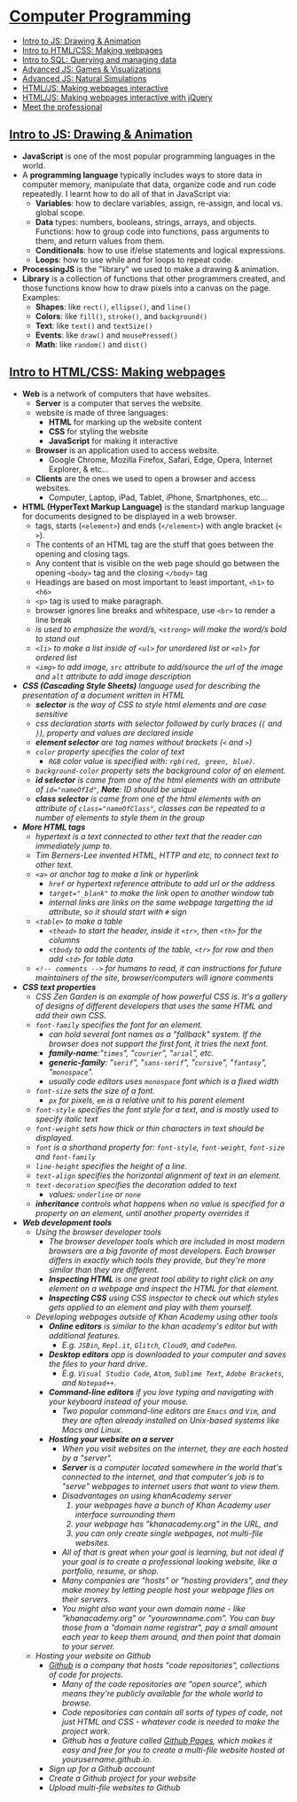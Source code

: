 # [Computer Programming](https://www.khanacademy.org/computing/computer-programming) <!-- omit in toc -->

- [Intro to JS: Drawing & Animation](#intro-to-js-drawing--animation)
- [Intro to HTML/CSS: Making webpages](#intro-to-htmlcss-making-webpages)
- [Intro to SQL: Querying and managing data](#intro-to-sql-querying-and-managing-data)
- [Advanced JS: Games & Visualizations](#advanced-js-games--visualizations)
- [Advanced JS: Natural Simulations](#advanced-js-natural-simulations)
- [HTML/JS: Making webpages interactive](#htmljs-making-webpages-interactive)
- [HTML/JS: Making webpages interactive with jQuery](#htmljs-making-webpages-interactive-with-jquery)
- [Meet the professional](#meet-the-professional)


## [Intro to JS: Drawing & Animation](https://www.khanacademy.org/computing/computer-programming/programming)

- **JavaScript** is one of the most popular programming languages in the world.
- A **programming language** typically includes ways to store data in computer memory, manipulate that data, organize code and run code repeatedly. I learnt how to do all of that in JavaScript via:
  - **Variables**: how to declare variables, assign, re-assign, and local vs. global scope.
  - **Data** types: numbers, booleans, strings, arrays, and objects.
  Functions: how to group code into functions, pass arguments to them, and return values from them.
  - **Conditionals**: how to use if/else statements and logical expressions.
  - **Loops**: how to use while and for loops to repeat code.
- **ProcessingJS** is the "library" we used to make a drawing & animation.
- **Library** is a collection of functions that other programmers created, and those functions know how to draw pixels into a canvas on the page. Examples:
  - **Shapes**: like `rect()`, `ellipse()`, and `line()`
  - **Colors**: like `fill()`, `stroke()`, and `background()`
  - **Text**: like `text()` and `textSize()`
  - **Events**: like `draw()` and `mousePressed()`
  - **Math**: like `random()` and `dist()`


## [Intro to HTML/CSS: Making webpages](https://www.khanacademy.org/computing/computer-programming/html-css)

- **Web** is a network of computers that have websites. 
  - **Server** is a computer that serves the website.
  - website is made of three languages:
    - **HTML** for marking up the website content
    - **CSS** for styling the website
    - **JavaScript** for making it interactive
  - **Browser** is an application used to access website.
    - Google Chrome, Mozilla Firefox, Safari, Edge, Opera, Internet Explorer, & etc...
  - **Clients** are the ones we used to open a browser and access websites.
    - Computer, Laptop, iPad, Tablet, iPhone, Smartphones, etc...
- **HTML (HyperText Markup Language)** is the standard markup language for documents designed to be displayed in a web browser.
  -  tags, starts (`<element>`) and ends (`</element>`) with angle bracket (`< >`).
  - The contents of an HTML tag are the stuff that goes between the opening and closing tags.
  - Any content that is visible on the web page should go between the opening `<body>` tag and the closing `</body>` tag
  - Headings are based on most important to least important, `<h1>` to `<h6>`
  - `<p>` tag is used to make paragraph.
  - browser ignores line breaks and whitespace, use `<br>` to render a line break
  - <em> is used to emphasize the word/s, `<strong>` will make the word/s bold to stand out
  - `<li>` to make a list inside of `<ul>` for unordered list or `<ol>` for ordered list
  - `<img>` to add image, `src` attribute to add/source the url of the image and `alt` attribute to add image description
- **CSS (Cascading Style Sheets)** language used for describing the presentation of a document written in HTML
  - **selector** is the way of CSS to style html elements and are case sensitive
  - css declaration starts with selector followed by curly braces (`{` and `}`), property and values are declared inside
  - **element selector** are tag names without brackets (`<` and `>`)
  - `color` property specifies the color of text
    - `RGB` color value is specified with: `rgb(red, green, blue)`.
  - `background-color` property sets the background color of an element.
  - **id selector** is came from one of the html elements with an attribute of `id="nameOfId"`, **Note**: ID should be unique
  - **class selector** is came from one of the html elements with an attribute of `class="nameOfClass"`, classes can be repeated to a number of elements to style them in the group
- **More HTML tags**
  - hypertext is a text connected to other text that the reader can immediately jump to.
  - Tim Berners-Lee invented HTML, HTTP and etc, to connect text to other text.
  - `<a>` or anchor tag to make a link or hyperlink
    - `href` or hypertext reference attribute to add url or the address
    - `target="_blank"` to make the link open to another window tab
    - internal links are links on the same webpage targetting the id attribute, so it should start with `#` sign
  - `<table>` to make a table
    - `<thead>` to start the header, inside it `<tr>`, then `<th>` for the columns
    - `<tbody` to add the contents of the table, `<tr>` for row and then add `<td>` for table data
  - `<!-- comments -->` for humans to read, it can instructions for future maintainers of the site, browser/computers will ignore comments
- **CSS text properties**
  - CSS Zen Garden is an example of how powerful CSS is. It's a gallery of designs of different developers that uses the same HTML and add their own CSS.
  - `font-family` specifies the font for an element.
    - can hold several font names as a "fallback" system. If the browser does not support the first font, it tries the next font.
    - **family-name**:"`times`", "`courier`", "`arial`", etc.
    - **generic-family**: "`serif`", "`sans-serif`", "`cursive`", "`fantasy`", "`monospace`".
    - usually code editors uses `monospace` font which is a fixed width
  - `font-size` sets the size of a font.
    - `px` for pixels, `em` is a relative unit to his parent element
  - `font-style` specifies the font style for a text, and is mostly used to specify italic text
  - `font-weight` sets how thick or thin characters in text should be displayed.
  - `font` is a shorthand property for: `font-style`, `font-weight`, `font-size` and `font-family`
  - `line-height` specifies the height of a line.
  - `text-align` specifies the horizontal alignment of text in an element.
  - `text-decoration` specifies the decoration added to text
    - values: `underline` or `none`
  - **inheritance** controls what happens when no value is specified for a property on an element, until another property overrides it
- **Web development tools**
  - Using the browser developer tools
    - The browser developer tools which are included in most modern browsers are a big favorite of most developers. Each browser differs in exactly which tools they provide, but they're more similar than they are different.
    - **Inspecting HTML** is one great tool ability to right click on any element on a webpage and inspect the HTML for that element.
    - **Inspecting CSS** using CSS inspector to check out which styles gets applied to an element and play with them yourself.
  - Developing webpages outside of Khan Academy using other tools
    - **Online editors** is similar to the khan academy's editor but with additional features.
      - E.g. `JSBin`, `Repl.it`, `Glitch`, `Cloud9`, and `CodePen`.
    - **Desktop editors** app is downloaded to your computer and saves the files to your hard drive.
      - E.g. `Visual Studio Code`, `Atom`, `Sublime Text`, `Adobe Brackets`, and `Notepad++`.
    - **Command-line editors** if you love typing and navigating with your keyboard instead of your mouse.
      - Two popular command-line editors are `Emacs` and `Vim`, and they are often already installed on Unix-based systems like Macs and Linux.
    - **Hosting your website on a server**
      - When you visit websites on the internet, they are each hosted by a "server".
      - **Server** is a computer located somewhere in the world that's connected to the internet, and that computer's job is to "serve" webpages to internet users that want to view them.
      - Disadvantages on using khanAcademy server
        1. your webpages have a bunch of Khan Academy user interface surrounding them
        2. your webpage has "khanacademy.org" in the URL, and
        3. you can only create single webpages, not multi-file websites.
      - All of that is great when your goal is learning, but not ideal if your goal is to create a professional looking website, like a portfolio, resume, or shop.
      - Many companies are "hosts" or "hosting providers", and they make money by letting people host your webpage files on their servers.
      - You might also want your own domain name - like "khanacademy.org" or "yourownname.com". You can buy those from a "domain name registrar", pay a small amount each year to keep them around, and then point that domain to your server. 
  - Hosting your website on Github
    - [Github](http://github.com/) is a company that hosts "code repositories", collections of code for projects.
      - Many of the code repositories are "open source", which means they're publicly available for the whole world to browse.
      - Code repositories can contain all sorts of types of code, not just HTML and CSS - whatever code is needed to make the project work.
      - Github has a feature called [Github Pages](https://pages.github.com/), which makes it easy and free for you to create a multi-file website hosted at yourusername.github.io.
    - Sign up for a Github account
    - Create a Github project for your website
    - Upload multi-file websites to Github



<!--
## [Intro to SQL: Querying and managing data](https://www.khanacademy.org/computing/computer-programming/sql)
## [Advanced JS: Games & Visualizations](https://www.khanacademy.org/computing/computer-programming/programming-games-visualizations)
## [Advanced JS: Natural Simulations](https://www.khanacademy.org/computing/computer-programming/programming-natural-simulations)
## [HTML/JS: Making webpages interactive](https://www.khanacademy.org/computing/computer-programming/html-css-js)
## [HTML/JS: Making webpages interactive with jQuery](https://www.khanacademy.org/computing/computer-programming/html-js-jquery)
## [Meet the professional](https://www.khanacademy.org/computing/computer-programming/meet-the-computing-professional)
-->